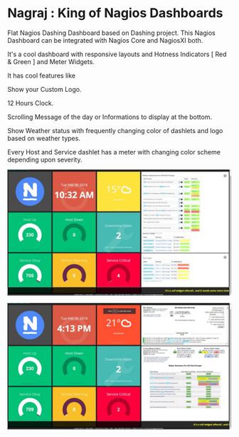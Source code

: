 # Nagraj : King of Nagios Dashboards
Flat Nagios Dashing Dashboard based on Dashing project.
This Nagios Dashboard can be integrated with Nagios Core and NagiosXI both.

It's a cool dashboard with responsive layouts and Hotness Indicators [ Red & Green ]  and Meter Widgets.

It has cool features like

Show your Custom Logo.

12 Hours Clock.

Scrolling Message of the day or Informations to display at the bottom.

Show Weather status with frequently changing color of dashlets and logo based on weather types.

Every Host and Service dashlet has a meter with changing color scheme depending upon severity.

![Nagraj with NagiosXI](https://github.com/Jackuna/Nagraj/blob/master/NagRaj.jpg)

![Nagraj with Nagios Core ](https://github.com/Jackuna/Nagraj/blob/master/NagRaj_with_NagiosCore.jpg)


